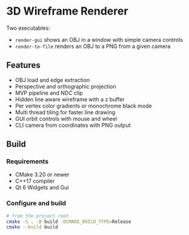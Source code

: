 <!-- @format -->

# 3D Wireframe Renderer

Two executables:

- `render-gui` shows an OBJ in a window with simple camera controls
- `render-to-file` renders an OBJ to a PNG from a given camera

## Features

- OBJ load and edge extraction
- Perspective and orthographic projection
- MVP pipeline and NDC clip
- Hidden line aware wireframe with a z buffer
- Per vertex color gradients or monochrome black mode
- Multi thread tiling for faster line drawing
- GUI orbit controls with mouse and wheel
- CLI camera from coordinates with PNG output

## Build

### Requirements

- CMake 3.20 or newer
- C++17 compiler
- Qt 6 Widgets and Gui

### Configure and build

```bash
# from the project root
cmake -S . -B build -DCMAKE_BUILD_TYPE=Release
cmake --build build
```
